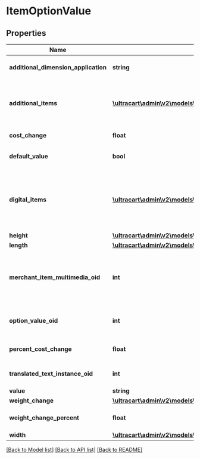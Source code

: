 # ItemOptionValue

## Properties
Name | Type | Description | Notes
------------ | ------------- | ------------- | -------------
**additional_dimension_application** | **string** | Additional dimensions application | [optional] 
**additional_items** | [**\ultracart\admin\v2\models\ItemOptionValueAdditionalItem[]**](ItemOptionValueAdditionalItem.md) | Additional items to add to the order if this value is selected | [optional] 
**cost_change** | **float** | Cost change | [optional] 
**default_value** | **bool** | True if default value | [optional] 
**digital_items** | [**\ultracart\admin\v2\models\ItemOptionValueDigitalItem[]**](ItemOptionValueDigitalItem.md) | Digital items to allow the customer to download if this option value is selected | [optional] 
**height** | [**\ultracart\admin\v2\models\Distance**](Distance.md) |  | [optional] 
**length** | [**\ultracart\admin\v2\models\Distance**](Distance.md) |  | [optional] 
**merchant_item_multimedia_oid** | **int** | Multimedia object identifier associated with this option value | [optional] 
**option_value_oid** | **int** | Option value object identifier | [optional] 
**percent_cost_change** | **float** | Percentage cost change | [optional] 
**translated_text_instance_oid** | **int** | Translated text instance id | [optional] 
**value** | **string** | Value | [optional] 
**weight_change** | [**\ultracart\admin\v2\models\Weight**](Weight.md) |  | [optional] 
**weight_change_percent** | **float** | Percentage weight change | [optional] 
**width** | [**\ultracart\admin\v2\models\Distance**](Distance.md) |  | [optional] 

[[Back to Model list]](../README.md#documentation-for-models) [[Back to API list]](../README.md#documentation-for-api-endpoints) [[Back to README]](../README.md)


